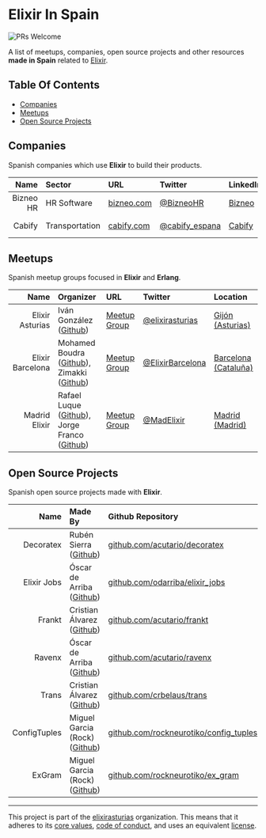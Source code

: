 # Elixir In Spain

<img alt="PRs Welcome" src="https://img.shields.io/badge/PRs-welcome-brightgreen.svg"/>

A list of meetups, companies, open source projects and other resources **made in Spain** related to [Elixir](https://elixir-lang.org/).

## Table Of Contents

- [Companies](#companies)
- [Meetups](#meetups)
- [Open Source Projects](#open-source-projects)

## Companies

Spanish companies which use **Elixir** to build their products.

| **Name** | **Sector** | **URL** | **Twitter** | **LinkedIn** | **Location** |
|---:|:---|:---|:---|:---|:---|
| Bizneo HR | HR Software | [bizneo.com](https://www.bizneo.com/es/) | [@BizneoHR](https://twitter.com/BizneoHR) | [Bizneo](https://www.linkedin.com/company/bizneo/) | [Madrid (Madrid)](https://goo.gl/maps/VP7dmqs4ZLU2) |
| Cabify | Transportation | [cabify.com](https://cabify.com/es) | [@cabify_espana](https://twitter.com/cabify_espana) | [Cabify](https://www.linkedin.com/company/cabify/) | [Madrid (Madrid)](https://goo.gl/maps/VP7dmqs4ZLU2) |

## Meetups

Spanish meetup groups focused in **Elixir** and **Erlang**.


| **Name** | **Organizer** | **URL** | **Twitter** | **Location** |
|---:|:---|:---|:---|:---|
| Elixir Asturias | Iván González ([Github](https://github.com/dreamingechoes)) |  [Meetup Group](https://www.meetup.com/Elixir-Asturias/) | [@elixirasturias](https://twitter.com/elixirasturias) | [Gijón (Asturias)](https://goo.gl/maps/cSZm46HZ1FT2) |
| Elixir Barcelona | Mohamed Boudra ([Github](https://github.com/boudra)), Zimakki ([Github](https://github.com/zimakki)) | [Meetup Group](https://www.meetup.com/Elixir-Barcelona/) | [@ElixirBarcelona](https://twitter.com/ElixirBarcelona) | [Barcelona (Cataluña)](https://goo.gl/maps/LeF5aWtufdk) |
| Madrid Elixir | Rafael Luque ([Github](https://github.com/luque)), Jorge Franco ([Github](https://github.com/chiquitinxx)) | [Meetup Group](https://www.meetup.com/Madrid-Elixir/) | [@MadElixir](https://twitter.com/MadElixir) | [Madrid (Madrid)](https://goo.gl/maps/VP7dmqs4ZLU2) |

## Open Source Projects

Spanish open source projects made with **Elixir**.


|     **Name** | **Made By**                                                       | **Github Repository**                                                                    | **URL**                                   | **Twitter**                                     |
|-------------:|:------------------------------------------------------------------|:-----------------------------------------------------------------------------------------|:------------------------------------------|:------------------------------------------------|
|    Decoratex | Rubén Sierra ([Github](https://github.com/rsierra))               | [github.com/acutario/decoratex](https://github.com/acutario/decoratex)                   | -                                         | -                                               |
|  Elixir Jobs | Óscar de Arriba ([Github](https://github.com/odarriba))           | [github.com/odarriba/elixir_jobs](https://github.com/odarriba/elixir_jobs)               | [elixirjobs.net](https://elixirjobs.net/) | [@jobs_elixir](https://twitter.com/jobs_elixir) |
|       Frankt | Cristian Álvarez ([Github](https://github.com/crbelaus))          | [github.com/acutario/frankt](https://github.com/acutario/frankt)                         | -                                         | -                                               |
|       Ravenx | Óscar de Arriba ([Github](https://github.com/odarriba))           | [github.com/acutario/ravenx](https://github.com/acutario/ravenx)                         | -                                         | -                                               |
|        Trans | Cristian Álvarez ([Github](https://github.com/crbelaus))          | [github.com/crbelaus/trans](https://github.com/crbelaus/trans)                           | -                                         | -                                               |
| ConfigTuples | Miguel Garcia (Rock) ([Github](https://github.com/rockneurotiko)) | [github.com/rockneurotiko/config_tuples](https://github.com/rockneurotiko/config_tuples) | -                                         | -                                               |
|       ExGram | Miguel Garcia (Rock) ([Github](https://github.com/rockneurotiko)) | [github.com/rockneurotiko/ex_gram](https://github.com/rockneurotiko/ex_gram)             | -                                         | -                                               |



----------------------------

This project is part of the [elixirasturias](https://github.com/elixirasturias) organization.
This means that it adheres to its [core values](./VALUES.md), [code of conduct](./CODE_OF_CONDUCT.md), and uses an equivalent [license](./LICENSE.txt).
